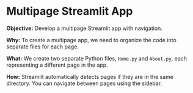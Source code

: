 # Multipage Streamlit App

**Objective:** Develop a multipage Streamlit app with navigation.


**Why:** To create a multipage app, we need to organize the code into separate files for each page.

**What:** We create two separate Python files, `Home.py` and `About.py`, each representing a different page in the app.

**How:** Streamlit automatically detects pages if they are in the same directory. You can navigate between pages using the sidebar.